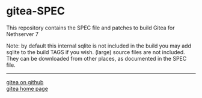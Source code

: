# gitea-SPEC

This repository contains the SPEC file and patches to build Gitea for Nethserver 7

Note:
by default this internal sqlite is not included in the build you may add sqlite to the build TAGS if you wish.
(large) source files are not included. They can be downloaded from other places, as documented in the SPEC file.

------------------
[gitea on github](https://github.com/go-gitea)  
[gitea home page](https://gitea.io/en-us)
